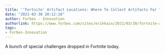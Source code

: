 ```yaml
---
title: '‘Fortnite’ Artifact Locations: Where To Collect Artifacts For Tarana'
date: "2021-03-30 20:12:18"
author: Forbes - Innovation
authorlink: https://www.forbes.com/sites/erikkain/2021/03/30/fortnite-artifact-locations-where-to-collect-artifacts-for-tarana/
tags:
- Forbes-Innovation
---
```

A bunch of special challenges dropped in Fortnite today.